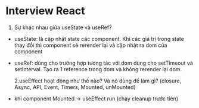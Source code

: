 # Interview React

1. Sự khác nhau giữa useState và useRef?

- useState: là cập nhật state các component. Khi các giá trị trong state thay đổi thì component sẽ rerender lại và cập nhật ra dom của component
- useRef: dùng cho trường hợp tương tác với dom dùng cho setTimeout và setInterval. Tạo ra 1 reference trong dom và không rerender lại dom.

  2.useEffect hoạt động như thế nào? Và nó dùng để làm gì? (closure, Async, API, Event, Timers, Mounted, unMounted)

- khi component Mounted -> useEffect run (chạy cleanup trước tiên)

